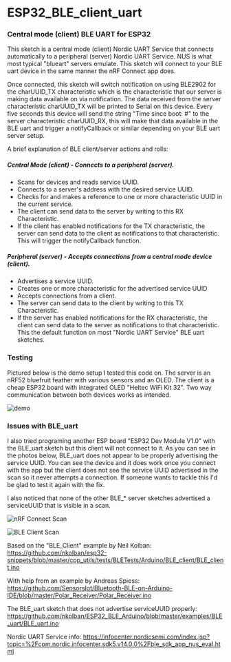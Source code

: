 # ESP32_BLE_client_uart
### Central mode (client) BLE UART for ESP32

This sketch is a central mode (client) Nordic UART Service that connects automatically to a peripheral (server) Nordic UART Service. NUS is what most typical "blueart" servers emulate. This sketch will connect to your BLE uart device in the same manner the nRF Connect app does.

Once connected, this sketch will switch notification on using BLE2902 for the charUUID_TX characteristic which is the characteristic that our server is making data available on via notification. The data received from the server characteristic charUUID_TX will be printed to Serial on this device. Every five seconds this device will send the string "Time since boot: #" to the server characteristic charUUID_RX, this will make that data available in the BLE uart and trigger a notifyCallback or similar depending on your BLE uart server setup.


A brief explanation of BLE client/server actions and rolls:

##### Central Mode (client) - Connects to a peripheral (server).
* Scans for devices and reads service UUID.
* Connects to a server's address with the desired service UUID.
* Checks for and makes a reference to one or more characteristic UUID in the current service.
* The client can send data to the server by writing to this RX Characteristic.
* If the client has enabled notifications for the TX characteristic, the server can send data to the client as notifications to that characteristic. This will trigger the notifyCallback function.

##### Peripheral (server) - Accepts connections from a central mode device (client).
* Advertises a service UUID.
* Creates one or more characteristic for the advertised service UUID
* Accepts connections from a client.
* The server can send data to the client by writing to this TX Characteristic.
* If the server has enabled notifications for the RX characteristic, the client can send data to the server as notifications to that characteristic. This the default function on most "Nordic UART Service" BLE uart sketches.


### Testing
Pictured below is the demo setup I tested this code on. The server is an nRF52 bluefruit feather with various sensors and an OLED. The client is a cheap ESP32 board with integrated OLED "Heltec WiFi Kit 32". Two way communication between both devices works as intended.

![demo](https://github.com/ThingEngineer/ESP32_BLE_client_uart/raw/master/images/demo.jpg)

### Issues with BLE_uart
I also tried programing another ESP board "ESP32 Dev Module V1.0" with the BLE_uart sketch but this client will not connect to it. As you can see in the photos below, BLE_uart does not appear to be properly advertising the service UUID. You can see the device and it does work once you connect with the app but the client does not see the service UUID advertised in the scan so it never attempts a connection. If someone wants to tackle this I'd be glad to test it again with the fix.

I also noticed that none of the other BLE_* server sketches advertised a serviceUUID that is visible in a scan.

![nRF Connect Scan](https://github.com/ThingEngineer/ESP32_BLE_client_uart/raw/master/images/nrf_connect_scan.png)

![BLE Client Scan](https://github.com/ThingEngineer/ESP32_BLE_client_uart/raw/master/images/client_scan.png)

Based on the "BLE_Client" example by Neil Kolban:
https://github.com/nkolban/esp32-snippets/blob/master/cpp_utils/tests/BLETests/Arduino/BLE_client/BLE_client.ino

With help from an example by Andreas Spiess:
https://github.com/SensorsIot/Bluetooth-BLE-on-Arduino-IDE/blob/master/Polar_Receiver/Polar_Receiver.ino

The BLE_uart sketch that does not advertise serviceUUID properly:
https://github.com/nkolban/ESP32_BLE_Arduino/blob/master/examples/BLE_uart/BLE_uart.ino

Nordic UART Service info:
https://infocenter.nordicsemi.com/index.jsp?topic=%2Fcom.nordic.infocenter.sdk5.v14.0.0%2Fble_sdk_app_nus_eval.html
